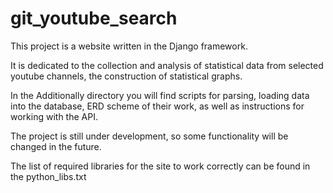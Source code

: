 # git_youtube_search

This project is a website written in the Django framework.

It is dedicated to the collection and analysis of statistical data from selected youtube channels, the construction of statistical graphs.

In the Additionally directory you will find scripts for parsing, loading data into the database, ERD scheme of their work, as well as instructions for working with the API.

The project is still under development, so some functionality will be changed in the future.

The list of required libraries for the site to work correctly can be found in the python_libs.txt
